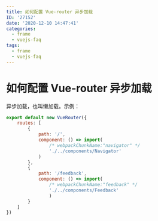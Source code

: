 ```yaml
---
title: 如何配置 Vue-router 异步加载
ID: '27152'
date: '2020-12-10 14:47:41'
categories:
  - frame
  - vuejs-faq
tags:
  - frame
  - vuejs-faq
---
```


# 如何配置 Vue-router 异步加载

异步加载，也叫懒加载。示例：

``` js 
export default new VueRouter({
    routes: [
        {
            path: '/',
            component: () => import(
                /* webpackChunkName:"navigator" */
                './../components/Navigator'
            )
        },
        {
            path: '/feedback',
            component: () => import(
                /* webpackChunkName:"feedback" */
                './../components/Feedback'
                )
        }
    ]
})
```
 
 
 
 
 
 
 
 
 
 
 
 
 
 
 
 
 
 
 
 
